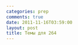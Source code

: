 ```yaml
---
categories: prep
comments: true
date: 2011-11-16T03:59:00
layout: post
title: Темы для 264
---
```


